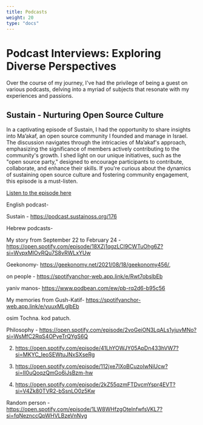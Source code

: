 ```yaml
---
title: Podcasts
weight: 20
type: "docs"
---
```


# Podcast Interviews: Exploring Diverse Perspectives

Over the course of my journey, I've had the privilege of being a guest on various podcasts, delving into a myriad of subjects that resonate with my experiences and passions.

## Sustain - Nurturing Open Source Culture

In a captivating episode of Sustain, I had the opportunity to share insights into Ma’akaf, an open source community I founded and manage in Israel. The discussion navigates through the intricacies of Ma’akaf's approach, emphasizing the significance of members actively contributing to the community's growth. I shed light on our unique initiatives, such as the "open source party," designed to encourage participants to contribute, collaborate, and enhance their skills. If you're curious about the dynamics of sustaining open source culture and fostering community engagement, this episode is a must-listen.

[Listen to the episode here](https://podcast.sustainoss.org/176)


English podcast- 
   
   Sustain - https://podcast.sustainoss.org/176


Hebrew podcasts-

My story from September 22 to February 24 - https://open.spotify.com/episode/18XZj1qgzLCl9CWTuOhg6Z?si=WvpxMlOvRQu7S8vRWLxYUw

Geekonomy- https://geekonomy.net/2021/08/18/geekonomy456/,

on people - https://spotifyanchor-web.app.link/e/Rwt7obslbEb

yaniv manos- https://www.podbean.com/ew/pb-rq2d6-b95c56

My memories from Gush-Katif- https://spotifyanchor-web.app.link/e/yuuxMLglbEb


osim Tochna. kod patuch.

Philosophy - https://open.spotify.com/episode/2voGeiON3LqALs1yjuvMNo?si=WsMfC2RqS4OPyeTrQYgS6Q

2. https://open.spotify.com/episode/41LhYOWJY05ApDn433hVW7?si=MKYC_IeoSEWtuJNxSXseRg

3. https://open.spotify.com/episode/112jxe7lXoBCuzoIwNiUcw?si=II0uQoqzQmGo6iJsBzm-hw

4. https://open.spotify.com/episode/2kZ55qzmFTDvcmYspr4EVT?si=V4Zk80TVR2-bSsnLO0z5Kw



Random person - https://open.spotify.com/episode/1LW8WHfzgOtelnfwfsVKL7?si=fqNeznccQpWHVLBzeVnNyg
